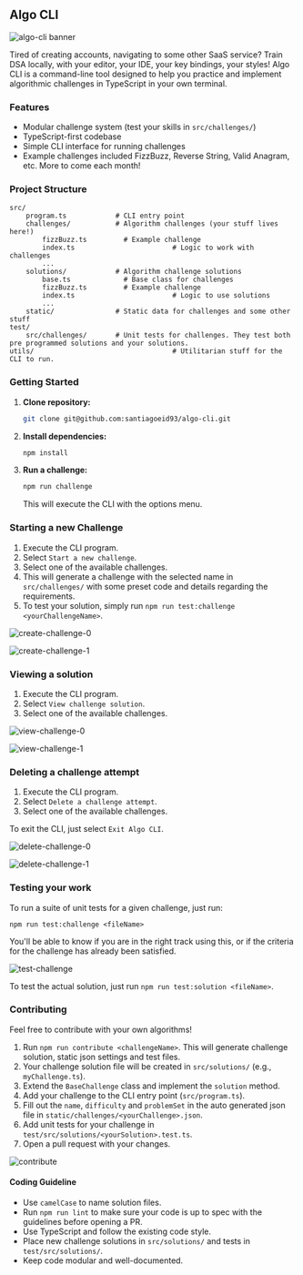## Algo CLI

![algo-cli banner](assets/global/banner-sm.png)

Tired of creating accounts, navigating to some other SaaS service? Train DSA locally, with your editor, your IDE, your key bindings, your styles! Algo CLI is a command-line tool designed to help you practice and implement algorithmic challenges in TypeScript in your own terminal.

### Features
- Modular challenge system (test your skills in `src/challenges/`)
- TypeScript-first codebase
- Simple CLI interface for running challenges
- Example challenges included FizzBuzz, Reverse String, Valid Anagram, etc. More to come each month!

### Project Structure

```
src/
	program.ts            # CLI entry point
	challenges/           # Algorithm challenges (your stuff lives here!)
		fizzBuzz.ts         # Example challenge
		index.ts						# Logic to work with challenges
		...
	solutions/            # Algorithm challenge solutions
		base.ts             # Base class for challenges
		fizzBuzz.ts         # Example challenge
		index.ts						# Logic to use solutions
		...
	static/               # Static data for challenges and some other stuff
test/
	src/challenges/       # Unit tests for challenges. They test both pre programmed solutions and your solutions.
utils/									# Utilitarian stuff for the CLI to run.
```

### Getting Started

1. **Clone repository:**
	 ```sh
	 git clone git@github.com:santiagoeid93/algo-cli.git
	 ```
2. **Install dependencies:**
	 ```sh
	 npm install
	 ```
3. **Run a challenge:**
	 ```sh
	 npm run challenge
	 ```
	 This will execute the CLI with the options menu.

### Starting a new Challenge
1. Execute the CLI program.
2. Select `Start a new challenge`.
3. Select one of the available challenges.
4. This will generate a challenge with the selected name in `src/challenges/` with some preset code and details regarding the requirements.
5. To test your solution, simply run `npm run test:challenge <yourChallengeName>`.

![create-challenge-0](assets/features/create-challenge-0.jpg)

![create-challenge-1](assets/features/create-challenge-1.jpg)

### Viewing a solution
1. Execute the CLI program.
2. Select `View challenge solution`.
3. Select one of the available challenges.

![view-challenge-0](assets/features/view-challenge-0.jpg)

![view-challenge-1](assets/features/view-challenge-1.jpg)

### Deleting a challenge attempt
1. Execute the CLI program.
2. Select `Delete a challenge attempt`.
3. Select one of the available challenges.

To exit the CLI, just select `Exit Algo CLI`.

![delete-challenge-0](assets/features/delete-challenge-0.jpg)

![delete-challenge-1](assets/features/delete-challenge-1.jpg)

### Testing your work

To run a suite of unit tests for a given challenge, just run:

`npm run test:challenge <fileName>`

You'll be able to know if you are in the right track using this, or if the criteria for the challenge has already been satisfied.

![test-challenge](assets/features/test-challenge.jpg)

To test the actual solution, just run `npm run test:solution <fileName>`.

### Contributing
Feel free to contribute with your own algorithms!

1. Run `npm run contribute <challengeName>`. This will generate challenge solution, static json settings and test files.
2. Your challenge solution file will be created in `src/solutions/` (e.g., `myChallenge.ts`).
3. Extend the `BaseChallenge` class and implement the `solution` method.
4. Add your challenge to the CLI entry point (`src/program.ts`).
5. Fill out the `name`, `difficulty` and `problemSet` in the auto generated json file in `static/challenges/<yourChallenge>.json`.
6. Add unit tests for your challenge in `test/src/solutions/<yourSolution>.test.ts`.
7. Open a pull request with your changes.

![contribute](assets/features/contribute.jpg)

#### Coding Guideline
- Use `camelCase` to name solution files.
- Run `npm run lint` to make sure your code is up to spec with the guidelines before opening a PR.
- Use TypeScript and follow the existing code style.
- Place new challenge solutions in `src/solutions/` and tests in `test/src/solutions/`.
- Keep code modular and well-documented.
